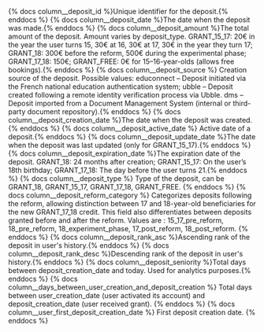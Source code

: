 {% docs column__deposit_id %}Unique identifier for the deposit.{% enddocs %}
{% docs column__deposit_date %}The date when the deposit was made.{% enddocs %}
{% docs column__deposit_amount %}The total amount of the deposit. Amount varies by deposit_type. GRANT_15_17: 20€ in the year the user turns 15, 30€ at 16, 30€ at 17, 30€ in the year they turn 17; GRANT_18: 300€ before the reform, 500€ during the experimental phase; GRANT_17_18: 150€; GRANT_FREE: 0€ for 15–16-year-olds (allows free bookings).{% enddocs %}
{% docs column__deposit_source %} Creation source of the deposit. Possible values: educonnect – Deposit initiated via the French national education authentication system; ubble – Deposit created following a remote identity verification process via Ubble.
dms – Deposit imported from a Document Management System (internal or third-party document repository).{% enddocs %}
{% docs column__deposit_creation_date %}The date when the deposit was created.{% enddocs %}
{% docs column__deposit_active_date %} Active date of a deposit.{% enddocs %}
{% docs column__deposit_update_date %}The date when the deposit was last updated (only for GRANT_15_17).{% enddocs %}
{% docs column__deposit_expiration_date %}The expiration date of the deposit. GRANT_18: 24 months after creation; GRANT_15_17: On the user’s 18th birthday; GRANT_17_18: The day before the user turns 21.{% enddocs %}
{% docs column__deposit_type %} Type of the deposit, can be GRANT_18, GRANT_15_17, GRANT_17_18, GRANT_FREE. {% enddocs %}
{% docs column__deposit_reform_category %} Categorizes deposits following the reform, allowing distinction between 17 and 18-year-old beneficiaries for the new GRANT_17_18 credit. This field also differentiates between deposits granted before and after the reform. Values are : 15_17_pre_reform, 18_pre_reform, 18_experiment_phase, 17_post_reform, 18_post_reform. {% enddocs %}
{% docs column__deposit_rank_asc %}Ascending rank of the deposit in user's history.{% enddocs %}
{% docs column__deposit_rank_desc %}Descending rank of the deposit in user's history.{% enddocs %}
{% docs column__deposit_seniority %}Total days between deposit_creation_date and today. Used for analytics purposes.{% enddocs %}
{% docs column__days_between_user_creation_and_deposit_creation %} Total days between user_creation_date (user activated its account) and deposit_creation_date (user received grant). {% enddocs %}
{% docs column__user_first_deposit_creation_date %} First deposit creation date. {% enddocs %}
